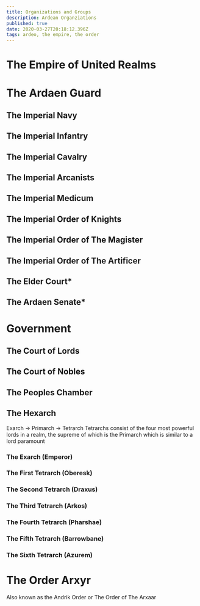 ```yaml
---
title: Organizations and Groups
description: Ardean Organziations
published: true
date: 2020-03-27T20:18:12.396Z
tags: ardeo, the empire, the order
---
```


# The Empire of United Realms

# The Ardaen Guard
## The Imperial Navy
## The Imperial Infantry
## The Imperial Cavalry
## The Imperial Arcanists
## The Imperial Medicum
## The Imperial Order of Knights
## The Imperial Order of The Magister
## The Imperial Order of The Artificer
## The Elder Court*
## The Ardaen Senate*

# Government
## The Court of Lords
## The Court of Nobles
## The Peoples Chamber
## The Hexarch
Exarch -> Primarch -> Tetrarch
Tetrarchs consist of the four most powerful lords in a realm, the supreme of which is the Primarch which is similar to a lord paramount

### The Exarch (Emperor)

### The First Tetrarch (Oberesk)
### The Second Tetrarch (Draxus)
### The Third Tetrarch (Arkos)
### The Fourth Tetrarch (Pharshae)
### The Fifth Tetrarch (Barrowbane)
### The Sixth Tetrarch (Azurem)


# The Order Arxyr
Also known as the Andrik Order or The Order of The Arxaar


